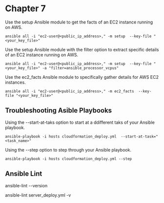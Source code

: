 # Chapter 7

Use the setup Ansible module to get the facts of an EC2 instance running on AWS.
```
ansible all -i "ec2-user@<public_ip_address>," -m setup  --key-file "<your_key_file>"
```
Use the setup Ansible module with the filter option to extract specific details of an EC2 instance running on AWS.
```
ansible all -i "ec2-user@<public_ip_address>," -m setup  --key-file "<your_key_file>" -a "filter=ansible_processor_vcpus"
```
Use the ec2_facts Ansible module to specifically gather details for AWS EC2 instances.
```
ansible all -i "ec2-user@<public_ip_address>," -m ec2_facts  --key-file "<your_key_file>"
```

## Troubleshooting Asible Playbooks
Using the --start-at-taks option to start at a ddifferent taks of your Ansible playbook.
```
ansible-playbook -i hosts cloudformation_deploy.yml  --start-at-task="<task_name>"
```
Using the --step option to step through your Ansible playbook.
```
ansible-playbook -i hosts cloudformation_deploy.yml --step
```

## Ansible Lint


ansible-lint --version


ansible-lint server_deploy.yml -v
